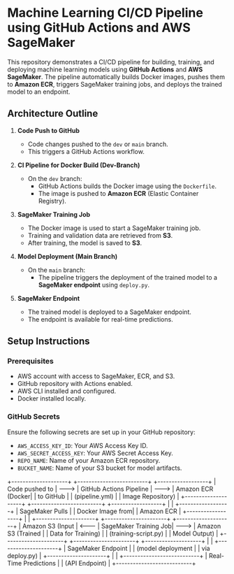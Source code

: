 # Machine Learning CI/CD Pipeline using GitHub Actions and AWS SageMaker

This repository demonstrates a CI/CD pipeline for building, training, and deploying machine learning models using **GitHub Actions** and **AWS SageMaker**. The pipeline automatically builds Docker images, pushes them to **Amazon ECR**, triggers SageMaker training jobs, and deploys the trained model to an endpoint.

## Architecture Outline

1. **Code Push to GitHub**
   - Code changes pushed to the `dev` or `main` branch.
   - This triggers a GitHub Actions workflow.

2. **CI Pipeline for Docker Build (Dev-Branch)**
   - On the `dev` branch:
     - GitHub Actions builds the Docker image using the `Dockerfile`.
     - The image is pushed to **Amazon ECR** (Elastic Container Registry).

3. **SageMaker Training Job**
   - The Docker image is used to start a SageMaker training job.
   - Training and validation data are retrieved from **S3**.
   - After training, the model is saved to **S3**.

4. **Model Deployment (Main Branch)**
   - On the `main` branch:
     - The pipeline triggers the deployment of the trained model to a **SageMaker endpoint** using `deploy.py`.

5. **SageMaker Endpoint**
   - The trained model is deployed to a SageMaker endpoint.
   - The endpoint is available for real-time predictions.

## Setup Instructions

### Prerequisites
- AWS account with access to SageMaker, ECR, and S3.
- GitHub repository with Actions enabled.
- AWS CLI installed and configured.
- Docker installed locally.

### GitHub Secrets

Ensure the following secrets are set up in your GitHub repository:

- `AWS_ACCESS_KEY_ID`: Your AWS Access Key ID.
- `AWS_SECRET_ACCESS_KEY`: Your AWS Secret Access Key.
- `REPO_NAME`: Name of your Amazon ECR repository.
- `BUCKET_NAME`: Name of your S3 bucket for model artifacts.



+--------------------+      +-------------------------+      +------------------+
| Code pushed to   | ---> | GitHub Actions Pipeline | ---> | Amazon ECR (Docker|
|    to GitHub     |      | (pipeline.yml)          |      | Image Repository) |
+--------------------+      +-------------------------+      +------------------+
                                                                      |
                                                                      |
                                                               +------------------+
                                                               | SageMaker Pulls  |
                                                               | Docker Image from|
                                                               | Amazon ECR       |
                                                               +------------------+
                                                                      |
                                                                      |
+---------------------+       +----------------------+       +--------------------+
| Amazon S3 (Input    | <---  | SageMaker Training Job| --->  | Amazon S3 (Trained |
| Data for Training)  |       | (training-script.py)  |       | Model Output)      |
+---------------------+       +----------------------+       +--------------------+
                                                                      |
                                                                      |
                                                               +---------------------+
                                                               | SageMaker Endpoint  |
                                                               | (model deployment   |
                                                               | via deploy.py)      |
                                                               +---------------------+
                                                                      |
                                                                      |
                                                           +---------------------------+
                                                           | Real-Time Predictions     |
                                                           | (API Endpoint)            |
                                                           +---------------------------+

